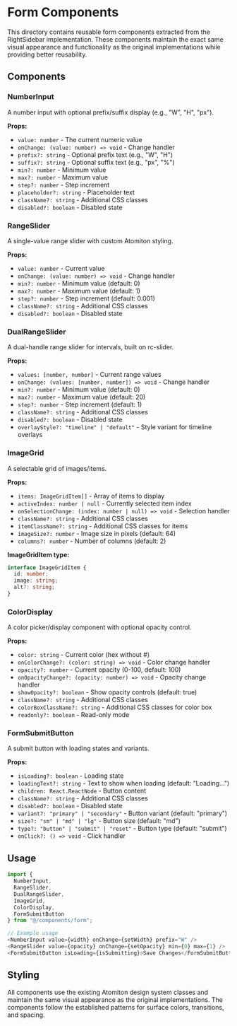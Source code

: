 # Form Components

This directory contains reusable form components extracted from the RightSidebar implementation. These components maintain the exact same visual appearance and functionality as the original implementations while providing better reusability.

## Components

### NumberInput

A number input with optional prefix/suffix display (e.g., "W", "H", "px").

**Props:**

- `value: number` - The current numeric value
- `onChange: (value: number) => void` - Change handler
- `prefix?: string` - Optional prefix text (e.g., "W", "H")
- `suffix?: string` - Optional suffix text (e.g., "px", "%")
- `min?: number` - Minimum value
- `max?: number` - Maximum value
- `step?: number` - Step increment
- `placeholder?: string` - Placeholder text
- `className?: string` - Additional CSS classes
- `disabled?: boolean` - Disabled state

### RangeSlider

A single-value range slider with custom Atomiton styling.

**Props:**

- `value: number` - Current value
- `onChange: (value: number) => void` - Change handler
- `min?: number` - Minimum value (default: 0)
- `max?: number` - Maximum value (default: 1)
- `step?: number` - Step increment (default: 0.001)
- `className?: string` - Additional CSS classes
- `disabled?: boolean` - Disabled state

### DualRangeSlider

A dual-handle range slider for intervals, built on rc-slider.

**Props:**

- `values: [number, number]` - Current range values
- `onChange: (values: [number, number]) => void` - Change handler
- `min?: number` - Minimum value (default: 0)
- `max?: number` - Maximum value (default: 20)
- `step?: number` - Step increment (default: 1)
- `className?: string` - Additional CSS classes
- `disabled?: boolean` - Disabled state
- `overlayStyle?: "timeline" | "default"` - Style variant for timeline overlays

### ImageGrid

A selectable grid of images/items.

**Props:**

- `items: ImageGridItem[]` - Array of items to display
- `activeIndex: number | null` - Currently selected item index
- `onSelectionChange: (index: number | null) => void` - Selection handler
- `className?: string` - Additional CSS classes
- `itemClassName?: string` - Additional CSS classes for items
- `imageSize?: number` - Image size in pixels (default: 64)
- `columns?: number` - Number of columns (default: 2)

**ImageGridItem type:**

```typescript
interface ImageGridItem {
  id: number;
  image: string;
  alt?: string;
}
```

### ColorDisplay

A color picker/display component with optional opacity control.

**Props:**

- `color: string` - Current color (hex without #)
- `onColorChange?: (color: string) => void` - Color change handler
- `opacity?: number` - Current opacity (0-100, default: 100)
- `onOpacityChange?: (opacity: number) => void` - Opacity change handler
- `showOpacity?: boolean` - Show opacity controls (default: true)
- `className?: string` - Additional CSS classes
- `colorBoxClassName?: string` - Additional CSS classes for color box
- `readonly?: boolean` - Read-only mode

### FormSubmitButton

A submit button with loading states and variants.

**Props:**

- `isLoading?: boolean` - Loading state
- `loadingText?: string` - Text to show when loading (default: "Loading...")
- `children: React.ReactNode` - Button content
- `className?: string` - Additional CSS classes
- `disabled?: boolean` - Disabled state
- `variant?: "primary" | "secondary"` - Button variant (default: "primary")
- `size?: "sm" | "md" | "lg"` - Button size (default: "md")
- `type?: "button" | "submit" | "reset"` - Button type (default: "submit")
- `onClick?: () => void` - Click handler

## Usage

```typescript
import {
  NumberInput,
  RangeSlider,
  DualRangeSlider,
  ImageGrid,
  ColorDisplay,
  FormSubmitButton
} from "@/components/form";

// Example usage
<NumberInput value={width} onChange={setWidth} prefix="W" />
<RangeSlider value={opacity} onChange={setOpacity} min={0} max={1} />
<FormSubmitButton isLoading={isSubmitting}>Save Changes</FormSubmitButton>
```

## Styling

All components use the existing Atomiton design system classes and maintain the same visual appearance as the original implementations. The components follow the established patterns for surface colors, transitions, and spacing.
